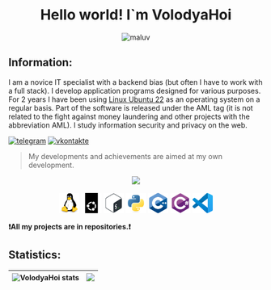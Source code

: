 <h1 align="center"> Hello world! I`m VolodyaHoi </h1>

<p align="center">

<img src="[https://sun9-57.userapi.com/PaR-UbKh1vtWHlDC8qXkJ0Q_WsEWGLCzg-bUiw/m0VyyjPDz_k.jpg]" alt="maluv" width="800" height="300"/>

## Information:

I am a novice IT specialist with a backend bias (but often I have to work with a full stack). I develop application programs designed for various purposes. For 2 years I have been using <a href=https://ubuntu.com/>Linux Ubuntu 22</a> as an operating system on a regular basis. Part of the software is released under the AML tag (it is not related to the fight against money laundering and other projects with the abbreviation AML). I study information security and privacy on the web.

[![telegram](https://img.shields.io/static/v1?label=&message=telegram&color=191919&style=for-the-badge&logo=telegram)](https://t.me/notavl2) [![vkontakte](https://img.shields.io/static/v1?label=&message=VK&color=191919&style=for-the-badge&logo=vk)](https://vk.com/id631406971) 

> My developments and achievements are aimed at my own development.

<p align="center">

<img src="https://profile-counter.glitch.me/VolodyaHoi/count.svg" /> 
<p align="center">
<a> <img src="https://raw.githubusercontent.com/devicons/devicon/master/icons/linux/linux-original.svg" alt="linux" width="40" height="40"/> </a>
<img src="https://raw.githubusercontent.com/devicons/devicon/master/icons/ubuntu/ubuntu-plain.svg" alt="ubuntu" width="40" height="40"/>
<img src="https://raw.githubusercontent.com/devicons/devicon/master/icons/bash/bash-original.svg" alt="bash" width="40" height="40"/>
<img src="https://raw.githubusercontent.com/devicons/devicon/master/icons/python/python-original.svg" alt="python" width="40" height="40"/>
<img src="https://raw.githubusercontent.com/devicons/devicon/master/icons/cplusplus/cplusplus-original.svg" alt="cplusplus" width="40" height="40"/>
<img src="https://raw.githubusercontent.com/devicons/devicon/master/icons/csharp/csharp-original.svg" alt="csharp" width="40" height="40"/>
<img src="https://raw.githubusercontent.com/devicons/devicon/master/icons/vscode/vscode-original.svg" alt="vscode" width="40" height="40"/>

**❗All my projects are in repositories.❗**

## Statistics: 

| <img align="center" src="https://github-readme-stats.vercel.app/api/top-langs?username=VolodyaHoi&show_icons=true&theme=github_dark&hide_border=true&locale=en&layout=compact&border=false" alt="VolodyaHoi stats" /> | <img align="center" src="https://github-readme-stats.vercel.app/api?username=VolodyaHoi&show_icons=true&include_all_commits=true&theme=github_dark&cache_seconds=3200&border=false&hide_border=true"/> |
| ------------- | ------------- |
